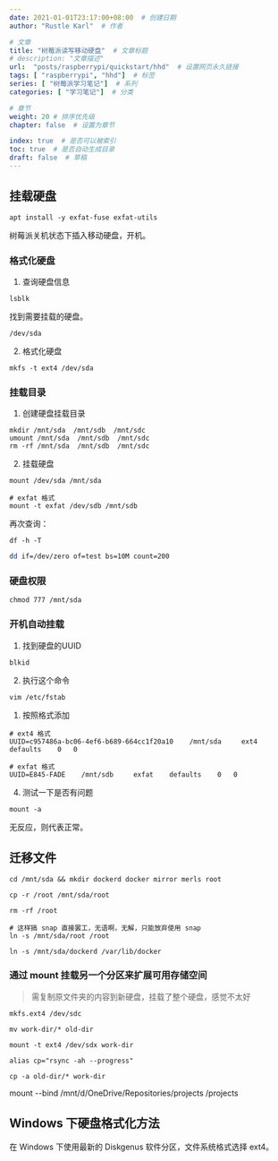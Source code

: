 ```yaml
---
date: 2021-01-01T23:17:00+08:00  # 创建日期
author: "Rustle Karl"  # 作者

# 文章
title: "树莓派读写移动硬盘"  # 文章标题
# description: "文章描述"
url:  "posts/raspberrypi/quickstart/hhd"  # 设置网页永久链接
tags: [ "raspberrypi", "hhd"]  # 标签
series: [ "树莓派学习笔记"]  # 系列
categories: [ "学习笔记"]  # 分类

# 章节
weight: 20 # 排序优先级
chapter: false  # 设置为章节

index: true  # 是否可以被索引
toc: true  # 是否自动生成目录
draft: false  # 草稿
---
```


## 挂载硬盘

```shell
apt install -y exfat-fuse exfat-utils
```

树莓派关机状态下插入移动硬盘，开机。

### 格式化硬盘

1. 查询硬盘信息

```shell
lsblk
```

找到需要挂载的硬盘。

```shell
/dev/sda
```

2. 格式化硬盘

```shell
mkfs -t ext4 /dev/sda
```

### 挂载目录

1. 创建硬盘挂载目录

```shell
mkdir /mnt/sda  /mnt/sdb  /mnt/sdc
umount /mnt/sda  /mnt/sdb  /mnt/sdc
rm -rf /mnt/sda  /mnt/sdb  /mnt/sdc
```

2. 挂载硬盘

```shell
mount /dev/sda /mnt/sda

# exfat 格式
mount -t exfat /dev/sdb /mnt/sdb
```

再次查询：

```shell
df -h -T
```

```bash
dd if=/dev/zero of=test bs=10M count=200
```

### 硬盘权限

```shell
chmod 777 /mnt/sda
```

### 开机自动挂载

1. 找到硬盘的UUID

```shell
blkid
```

2. 执行这个命令

```shell
vim /etc/fstab
```

1. 按照格式添加

```shell
# ext4 格式
UUID=c957486a-bc06-4ef6-b689-664cc1f20a10    /mnt/sda     ext4    defaults    0   0

# exfat 格式
UUID=E845-FADE    /mnt/sdb     exfat    defaults    0   0
```

4. 测试一下是否有问题

```shell
mount -a
```

无反应，则代表正常。

## 迁移文件

```shell
cd /mnt/sda && mkdir dockerd docker mirror merls root

cp -r /root /mnt/sda/root

rm -rf /root

# 这样搞 snap 直接罢工，无语啊，无解，只能放弃使用 snap
ln -s /mnt/sda/root /root

ln -s /mnt/sda/dockerd /var/lib/docker
```

### 通过 mount 挂载另一个分区来扩展可用存储空间

> 需复制原文件夹的内容到新硬盘，挂载了整个硬盘，感觉不太好

```shell
mkfs.ext4 /dev/sdc
```

```shell
mv work-dir/* old-dir
```

```shell
mount -t ext4 /dev/sdx work-dir
```

```shell
alias cp="rsync -ah --progress"
```

```shell
cp -a old-dir/* work-dir
```

mount --bind /mnt/d/OneDrive/Repositories/projects /projects

## Windows 下硬盘格式化方法

在 Windows 下使用最新的 Diskgenus 软件分区，文件系统格式选择 ext4。
